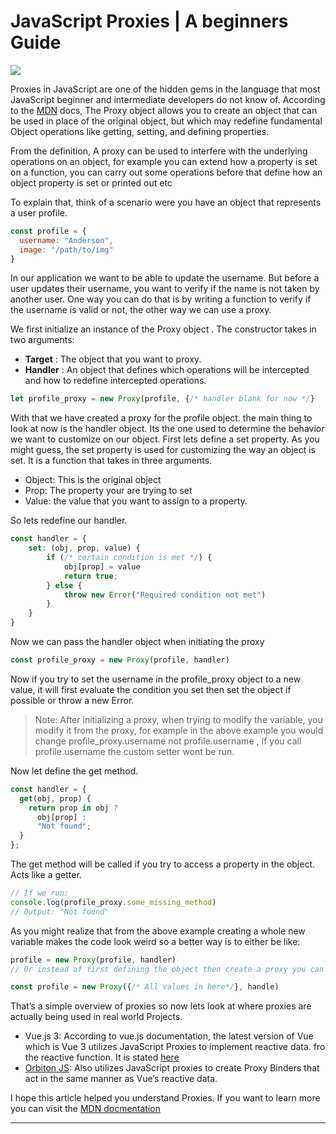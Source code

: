 # JavaScript Proxies | A beginners Guide

![](https://cdn-images-1.medium.com/max/1024/1*QPgIerxoNPJbe6A1ZE5GRQ.png)

Proxies in JavaScript are one of the hidden gems in the language that most JavaScript beginner and intermediate developers do not know of. According to the [MDN](https://developer.mozilla.org/en-US/docs/Web/JavaScript/Reference/Global_Objects/Proxy) docs, The Proxy object allows you to create an object that can be used in place of the original object, but which may redefine fundamental Object operations like getting, setting, and defining properties.

From the definition, A proxy can be used to interfere with the underlying operations on an object, for example you can extend how a property is set on a function, you can carry out some operations before that define how an object property is set or printed out etc

To explain that, think of a scenario were you have an object that represents a user profile.

```js
const profile = {
  username: "Anderson",
  image: "/path/to/img"
}
```

In our application we want to be able to update the username. But before a user updates their username, you want to verify if the name is not taken by another user. One way you can do that is by writing a function to verify if the username is valid or not, the other way we can use a proxy.

We first initialize an instance of the Proxy object . The constructor takes in two arguments:

- **Target** : The object that you want to proxy.
- **Handler** : An object that defines which operations will be intercepted and how to redefine intercepted operations.

```js
let profile_proxy = new Proxy(profile, {/* handler blank for now */}
```

With that we have created a proxy for the profile object. the main thing to look at now is the handler object. Its the one used to determine the behavior we want to customize on our object. First lets define a set property. As you might guess, the set property is used for customizing the way an object is set. It is a function that takes in three arguments.

- Object: This is the original object
- Prop: The property your are trying to set
- Value: the value that you want to assign to a property.

So lets redefine our handler.

```js
const handler = {
    set: (obj, prop, value) {
        if (/* certain condition is met */) {
            obj[prop] = value
            return true;
        } else {
            throw new Error("Required condition not met")
        }
    }
}
```

Now we can pass the handler object when initiating the proxy

```js
const profile_proxy = new Proxy(profile, handler)
```

Now if you try to set the username in the profile\_proxy object to a new value, it will first evaluate the condition you set then set the object if possible or throw a new Error.

> Note: After initializing a proxy, when trying to modify the variable, you modify it from the proxy, for example in the above example you would change profile\_proxy.username not profile.username , If you call profile.username the custom setter wont be run.

Now let define the get method.

```js
const handler = {
  get(obj, prop) {
    return prop in obj ?
      obj[prop] :
      "Not found";
  }
};
```

The get method will be called if you try to access a property in the object. Acts like a getter.

```js
// If we run:
console.log(profile_proxy.some_missing_method)
// Output: "Not found"
```

As you might realize that from the above example creating a whole new variable makes the code look weird so a better way is to either be like:

```js
profile = new Proxy(profile, handler)
// Or instead of first defining the object then create a proxy you can do this

const profile = new Proxy({/* All values in here*/}, handle)
```

That’s a simple overview of proxies so now lets look at where proxies are actually being used in real world Projects.

- Vue.js 3: According to vue.js documentation, the latest version of Vue which is Vue 3 utilizes JavaScript Proxies to implement reactive data. fro the reactive function. It is stated [here](https://vuejs.org/guide/essentials/reactivity-fundamentals.html#reactive-proxy-vs-original)
- [Orbiton JS](https://orbiton.js.org): Also utilizes JavaScript proxies to create Proxy Binders that act in the same manner as Vue’s reactive data.

I hope this article helped you understand Proxies. If you want to learn more you can visit the [MDN docmentation](https://developer.mozilla.org/en-US/docs/Web/JavaScript/Reference/Global_Objects/Proxy)

* * *